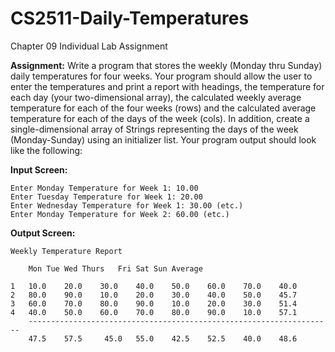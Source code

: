 # CS2511-Daily-Temperatures
Chapter 09 Individual Lab Assignment

**Assignment:** Write a program that stores the weekly (Monday thru Sunday) daily temperatures for four weeks. Your program should allow the user to enter the temperatures and print a report with headings, the temperature for each day (your two-dimensional array), the calculated weekly average temperature for each of the four weeks (rows) and the calculated average temperature for each of the days of the week (cols). In addition, create a single-dimensional array of Strings representing the days of the week (Monday-Sunday) using an initializer list. Your program output should look like the following:

**Input Screen:**
```console
Enter Monday Temperature for Week 1: 10.00
Enter Tuesday Temperature for Week 1: 20.00
Enter Wednesday Temperature for Week 1: 30.00 (etc.)
Enter Monday Temperature for Week 2: 60.00 (etc.)
```
**Output Screen:**
```console
Weekly Temperature Report

	Mon	Tue	Wed	Thurs 	Fri	Sat	Sun	Average

1	10.0	20.0	30.0	40.0	50.0	60.0	70.0	40.0
2	80.0	90.0	10.0	20.0	30.0	40.0	50.0	45.7
3	60.0	70.0	80.0	90.0	10.0	20.0	30.0	51.4
4	40.0	50.0	60.0	70.0	80.0	90.0	10.0	57.1
	--------------------------------------------------------------------
	47.5	57.5     45.0	55.0	42.5	52.5	40.0	48.6 
```
